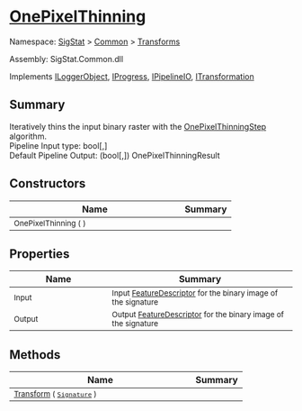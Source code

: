 # [OnePixelThinning](./OnePixelThinning.md)

Namespace: [SigStat]() > [Common](./../README.md) > [Transforms](./README.md)

Assembly: SigStat.Common.dll

Implements [ILoggerObject](./../ILoggerObject.md), [IProgress](./../Helpers/IProgress.md), [IPipelineIO](./../Pipeline/IPipelineIO.md), [ITransformation](./../ITransformation.md)

## Summary
Iteratively thins the input binary raster with the [OnePixelThinningStep](https://github.com/hargitomi97/sigstat/blob/master/docs/md/SigStat/Common/Algorithms/OnePixelThinningStep.md) algorithm.  <br>Pipeline Input type: bool[,]<br>Default Pipeline Output: (bool[,]) OnePixelThinningResult

## Constructors

| Name | Summary | 
| --- | --- | 
| <sub>OnePixelThinning (  )</sub><img width=160>| <sub></sub>| <br>


## Properties

| Name | Summary | 
| --- | --- | 
| <sub>Input</sub><img width=160>| <sub>Input [FeatureDescriptor](https://github.com/hargitomi97/sigstat/blob/master/docs/md/SigStat/Common/FeatureDescriptor.md) for the binary image of the signature</sub>| <br>
| <sub>Output</sub><img width=160>| <sub>Output [FeatureDescriptor](https://github.com/hargitomi97/sigstat/blob/master/docs/md/SigStat/Common/FeatureDescriptor.md) for the binary image of the signature</sub>| <br>


## Methods

| Name | Summary | 
| --- | --- | 
| <sub>[Transform](./Methods/OnePixelThinning-100663684.md) ( [`Signature`](./../Signature.md) )</sub><img width=160>| <sub></sub>| <br>



